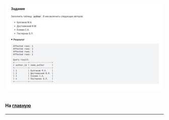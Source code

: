 

<img src="../art/2.1.6.task.png" alt="solution" >


```sql 

```
#### На [главную](https://github.com/BEPb/stepik_sql#readme)

---


